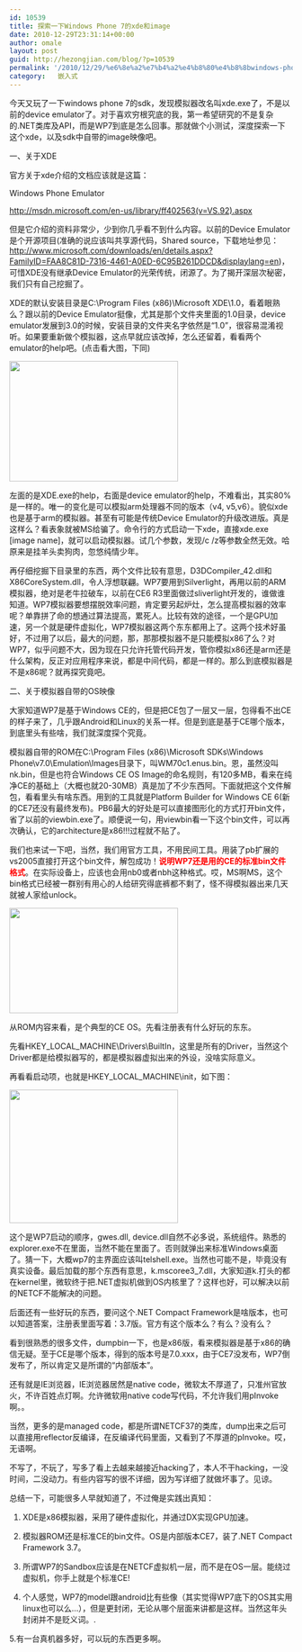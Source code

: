 ```yaml
---
id: 10539
title: 探索一下Windows Phone 7的xde和image
date: 2010-12-29T23:31:14+00:00
author: omale
layout: post
guid: http://hezongjian.com/blog/?p=10539
permalink: '/2010/12/29/%e6%8e%a2%e7%b4%a2%e4%b8%80%e4%b8%8bwindows-phone-7%e7%9a%84xde%e5%92%8cimage/'
category:   嵌入式  
---
```

今天又玩了一下windows phone 7的sdk，发现模拟器改名叫xde.exe了，不是以前的device emulator了。对于喜欢穷根究底的我，第一希望研究的不是复杂的.NET类库及API，而是WP7到底是怎么回事。那就做个小测试，深度探索一下这个xde，以及sdk中自带的image映像吧。

一、关于XDE

官方关于xde介绍的文档应该就是这篇：

Windows Phone Emulator

http://msdn.microsoft.com/en-us/library/ff402563(v=VS.92).aspx

但是它介绍的资料非常少，少到你几乎看不到什么内容。以前的Device Emulator是个开源项目(准确的说应该叫共享源代码，Shared source，下载地址参见：http://www.microsoft.com/downloads/en/details.aspx?FamilyID=FAA8C81D-7316-4461-A0ED-6C95B261DDCD&displaylang=en)，可惜XDE没有继承Device Emulator的光荣传统，闭源了。为了揭开深层次秘密，我们只有自己挖掘了。

XDE的默认安装目录是C:\Program Files (x86)\Microsoft XDE\1.0，看着眼熟么？跟以前的Device Emulator挺像，尤其是那个文件夹里面的1.0目录，device emulator发展到3.0的时候，安装目录的文件夹名字依然是&ldquo;1.0&rdquo;，很容易混淆视听。如果要重新做个模拟器，这点早就应该改掉，怎么还留着，看看两个emulator的help吧。(点击看大图，下同)

[<img alt="" class="aligncenter size-medium wp-image-10541" height="214" src="/uploads/2010/12/help-300x214.png" title="emulator help" width="300"  />](/uploads/2010/12/help.png)

左面的是XDE.exe的help，右面是device emulator的help，不难看出，其实80%是一样的。唯一的变化是可以模拟arm处理器不同的版本（v4, v5,v6）。貌似<span style="color:#(color);">xde也是基于arm的模拟器。甚至有可能是传统Device Emulator的升级改进版。真是这样么？看表象就被MS给骗了。命令行的方式启动一下xde，直接xde.exe [image name]，就可以启动模拟器。试几个参数，发现/c /z等参数全然无效。哈原来是挂羊头卖狗肉，忽悠纯情少年。</span>

再仔细挖掘下目录里的东西，两个文件比较有意思，D3DCompiler_42.dll和X86CoreSystem.dll，令人浮想联翩。WP7要用到Silverlight，再用以前的ARM模拟器，绝对是老牛拉破车，以前在CE6 R3里面做过sliverlight开发的，谁做谁知道。WP7模拟器要想摆脱效率问题，肯定要另起炉灶，怎么提高模拟器的效率呢？单靠拼了命的想通过算法提高，累死人。比较有效的途径，一个是GPU加速，另一个就是硬件虚拟化，WP7模拟器这两个东东都用上了。这两个技术好虽好，不过用了以后，最大的问题，那，那那模拟器不是只能模拟x86了么？对WP7，似乎问题不大，因为现在只允许托管代码开发，管你模拟x86还是arm还是什么架构，反正对应用程序来说，都是中间代码，都是一样的。那么到底模拟器是不是x86呢？就再探究竟吧。

二、关于模拟器自带的OS映像

大家知道WP7是基于Windows CE的，但是把CE包了一层又一层，包得看不出CE的样子来了，几乎跟Android和Linux的关系一样。但是到底是基于CE哪个版本，到底里头有些啥，我们就深度探个究竟。

模拟器自带的ROM在C:\Program Files (x86)\Microsoft SDKs\Windows Phone\v7.0\Emulation\Images目录下，叫WM70c1.enus.bin。恩，虽然没叫nk.bin，但是也符合Windows CE OS Image的命名规则，有120多MB，看来在纯净CE的基础上（大概也就20-30MB）真是加了不少东西阿。下面就把这个文件解包，看看里头有啥东西。用到的工具就是Platform Builder for Windows CE 6(新的CE7还没有最终发布)。PB6最大的好处是可以直接图形化的方式打开bin文件，省了以前的viewbin.exe了。顺便说一句，用viewbin看一下这个bin文件，可以再次确认，它的architecture是x86!!!过程就不贴了。

我们也来试一下吧，当然，我们用官方工具，不用民间工具。用装了pb扩展的vs2005直接打开这个bin文件，解包成功！<span style="color:#f00;"><strong>说明WP7还是用的CE的标准bin文件格式</strong></span>。在实际设备上，应该也会用nb0或者nbh这种格式。哎，MS啊MS，这个bin格式已经被一群别有用心的人给研究得底裤都不剩了，怪不得模拟器出来几天就被人家给unlock。

[<img alt="" class="aligncenter size-medium wp-image-10546" height="187" src="/uploads/2010/12/bin-300x187.png" title="rom content" width="300" />](/uploads/2010/12/bin.png)

从ROM内容来看，是个典型的CE OS。先看注册表有什么好玩的东东。

先看HKEY\_LOCAL\_MACHINE\Drivers\BuiltIn，这里是所有的Driver，当然这个Driver都是给模拟器写的，都是模拟器虚拟出来的外设，没啥实际意义。

再看看启动项，也就是HKEY\_LOCAL\_MACHINE\init，如下图：

[<img alt="" class="aligncenter size-medium wp-image-10547" height="237" src="/uploads/2010/12/boot-300x237.png" title="boot" width="300" />](/uploads/2010/12/boot.png)

这个是WP7启动的顺序，gwes.dll, device.dll自然不必多说，系统组件。熟悉的explorer.exe不在里面，当然不能在里面了。否则就弹出来标准Windows桌面了。猜一下，大概wp7的主界面应该叫telshell.exe。当然也可能不是，毕竟没有真实设备。最后加载的那个东西有意思，k.mscoree3_7.dll，大家知道k.打头的都在kernel里，微软终于把.NET虚拟机做到OS内核里了？这样也好，可以解决以前的NETCF不能解决的问题。

后面还有一些好玩的东西，要问这个.NET Compact Framework是啥版本，也可以知道答案，注册表里面写着：3.7版。官方有这个版本么？有么？没有么？

看到很熟悉的很多文件，dumpbin一下，也是x86版，看来模拟器是基于x86的确信无疑。至于CE是哪个版本，得到的版本号是7.0.xxx，由于CE7没发布，WP7倒发布了，所以肯定又是所谓的&ldquo;内部版本&rdquo;。

还有就是IE浏览器，IE浏览器居然是native code，微软太不厚道了，只准州官放火，不许百姓点灯啊。允许微软用native code写代码，不允许我们用pInvoke啊。。

当然，更多的是managed code，都是所谓NETCF37的类库，dump出来之后可以直接用reflector反编译，在反编译代码里面，又看到了不厚道的pInvoke。哎，无语啊。

不写了，不玩了，写多了看上去越来越接近hacking了，本人不干hacking，一没时间，二没动力。有些内容写的很不详细，因为写详细了就做坏事了。见谅。

总结一下，可能很多人早就知道了，不过俺是实践出真知：

1. XDE是x86模拟器，采用了硬件虚拟化，并通过DX实现GPU加速。

2. 模拟器ROM还是标准CE的bin文件。OS是内部版本CE7，装了.NET Compact Framework 3.7。

3. 所谓WP7的Sandbox应该是在NETCF虚拟机一层，而不是在OS一层。能绕过虚拟机，你手上就是个标准CE!

4. 个人感觉，WP7的model跟android比有些像（其实觉得WP7底下的OS其实用linux也可以么&#8230;），但是更封闭，无论从哪个层面来讲都是这样。当然这年头封闭并不是贬义词。.

5.有一台真机器多好，可以玩的东西更多啊。